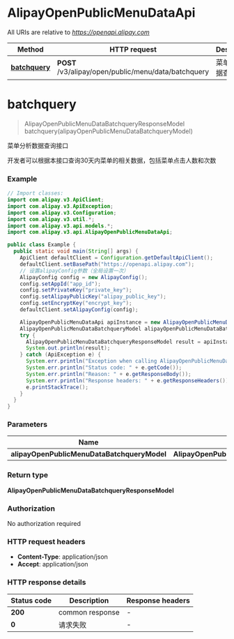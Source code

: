 # AlipayOpenPublicMenuDataApi

All URIs are relative to *https://openapi.alipay.com*

| Method | HTTP request | Description |
|------------- | ------------- | -------------|
| [**batchquery**](AlipayOpenPublicMenuDataApi.md#batchquery) | **POST** /v3/alipay/open/public/menu/data/batchquery | 菜单分析数据查询接口 |


<a name="batchquery"></a>
# **batchquery**
> AlipayOpenPublicMenuDataBatchqueryResponseModel batchquery(alipayOpenPublicMenuDataBatchqueryModel)

菜单分析数据查询接口

开发者可以根据本接口查询30天内菜单的相关数据，包括菜单点击人数和次数

### Example
```java
// Import classes:
import com.alipay.v3.ApiClient;
import com.alipay.v3.ApiException;
import com.alipay.v3.Configuration;
import com.alipay.v3.util.*;
import com.alipay.v3.api.models.*;
import com.alipay.v3.api.AlipayOpenPublicMenuDataApi;

public class Example {
  public static void main(String[] args) {
    ApiClient defaultClient = Configuration.getDefaultApiClient();
    defaultClient.setBasePath("https://openapi.alipay.com");
    // 设置alipayConfig参数（全局设置一次）
    AlipayConfig config = new AlipayConfig();
    config.setAppId("app_id");
    config.setPrivateKey("private_key");
    config.setAlipayPublicKey("alipay_public_key");
    config.setEncryptKey("encrypt_key");
    defaultClient.setAlipayConfig(config);

    AlipayOpenPublicMenuDataApi apiInstance = new AlipayOpenPublicMenuDataApi(defaultClient);
    AlipayOpenPublicMenuDataBatchqueryModel alipayOpenPublicMenuDataBatchqueryModel = new AlipayOpenPublicMenuDataBatchqueryModel(); // AlipayOpenPublicMenuDataBatchqueryModel | 
    try {
      AlipayOpenPublicMenuDataBatchqueryResponseModel result = apiInstance.batchquery(alipayOpenPublicMenuDataBatchqueryModel);
      System.out.println(result);
    } catch (ApiException e) {
      System.err.println("Exception when calling AlipayOpenPublicMenuDataApi#batchquery");
      System.err.println("Status code: " + e.getCode());
      System.err.println("Reason: " + e.getResponseBody());
      System.err.println("Response headers: " + e.getResponseHeaders());
      e.printStackTrace();
    }
  }
}
```

### Parameters

| Name | Type | Description  | Notes |
|------------- | ------------- | ------------- | -------------|
| **alipayOpenPublicMenuDataBatchqueryModel** | **AlipayOpenPublicMenuDataBatchqueryModel**|  | [optional] |

### Return type

**AlipayOpenPublicMenuDataBatchqueryResponseModel**

### Authorization

No authorization required

### HTTP request headers

 - **Content-Type**: application/json
 - **Accept**: application/json

### HTTP response details
| Status code | Description | Response headers |
|-------------|-------------|------------------|
| **200** | common response |  -  |
| **0** | 请求失败 |  -  |

